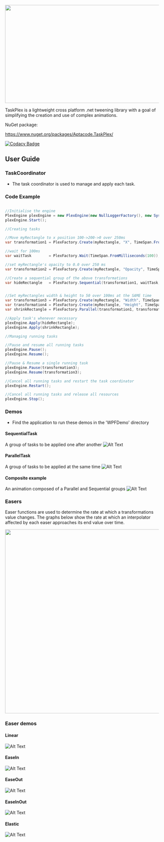 
<p align="center">
  <img width="640" height="320" src="https://raw.githubusercontent.com/Timmoth/Aptacode.TaskPlex/master/Resources/Images/TaskPlexBanner.png">
</p>

TaskPlex is a lightweight cross platform .net tweening library with a goal of simplifying the creation and use of complex animations.

NuGet package:

https://www.nuget.org/packages/Aptacode.TaskPlex/

[![Codacy Badge](https://api.codacy.com/project/badge/Grade/d25f0cea83384aacada81fa9790679c8)](https://www.codacy.com/manual/Timmoth/AptacodeTaskPlex?utm_source=github.com&amp;utm_medium=referral&amp;utm_content=Timmoth/AptacodeTaskPlex&amp;utm_campaign=Badge_Grade)

## User Guide

### TaskCoordinator

-  The task coordinator is used to manage and apply each task.

### Code Example

```csharp

//Initialise the engine
PlexEngine plexEngine = new PlexEngine(new NullLoggerFactory(), new SystemTimerUpdater(RefreshRate.High));
plexEngine.Start();

//Creating tasks

//Move myRectangle to x position 100->200->0 over 250ms
var transformation1 = PlexFactory.Create(myRectangle, "X", TimeSpan.FromMilliseconds(250), 100, 200, 0);

//wait for 100ms
var waitTask        = PlexFactory.Wait(TimeSpan.FromMilliseconds(100));

//set myRectangle's opacity to 0.0 over 250 ms
var transformation2 = PlexFactory.Create(myRectangle, "Opacity", TimeSpan.FromMilliseconds(250), 0.0);

//Create a sequential group of the above transformations
var hideRectangle   = PlexFactory.Sequential(transformation1, waitTask, transformation2});


//Set myRectangles width & height to 50 over 100ms at the SAME time
var transformation3 = PlexFactory.Create(myRectangle, "Width", TimeSpan.FromMilliseconds(100), 50);
var transformation4 = PlexFactory.Create(myRectangle, "Height", TimeSpan.FromMilliseconds(100), 50);
var shrinkRectangle = PlexFactory.Parallel(transformation1, transformation2});

//Apply task's whenever necessary
plexEngine.Apply(hideRectangle);
plexEngine.Apply(shrinkRectangle);

//Managing running tasks

//Pause and resume all running tasks
plexEngine.Pause();
plexEngine.Resume();

//Pause & Resume a single running task
plexEngine.Pause(transformation3);
plexEngine.Resume(transformation3);

//Cancel all running tasks and restart the task coordinator
plexEngine.Restart();

//Cancel all running tasks and release all resources
plexEngine.Stop();

```

### Demos
* Find the application to run these demos in the 'WPFDemo' directory

#### SequentialTask
A group of tasks to be applied one after another
![Alt Text](https://raw.githubusercontent.com/Timmoth/Aptacode.TaskPlex/master/Resources/demos/SequentialTransformation.gif)

#### ParallelTask
A group of tasks to be applied at the same time
![Alt Text](https://raw.githubusercontent.com/Timmoth/Aptacode.TaskPlex/master/Resources/demos/ParallelTransformations.gif)

#### Composite example
An animation composed of a Parallel and Sequential groups
![Alt Text](https://raw.githubusercontent.com/Timmoth/Aptacode.TaskPlex/master/Resources/demos/ComplexTransformation.gif)


### Easers
Easer functions are used to determine the rate at which a transformations value changes. The graphs below show the rate at which an interpolator affected by each easer approaches its end value over time.

<p align="center">
  <img width="700" height="600" src="https://raw.githubusercontent.com/Timmoth/Aptacode.TaskPlex/master/Resources/Images/easers.png">
</p>

### Easer demos

#### Linear

![Alt Text](https://raw.githubusercontent.com/Timmoth/Aptacode.TaskPlex/master/Resources/demos/Linear.gif)

#### EaseIn

![Alt Text](https://raw.githubusercontent.com/Timmoth/Aptacode.TaskPlex/master/Resources/demos/EaseIn.gif)

#### EaseOut

![Alt Text](https://raw.githubusercontent.com/Timmoth/Aptacode.TaskPlex/master/Resources/demos/EaseOut.gif)

#### EaseInOut

![Alt Text](https://raw.githubusercontent.com/Timmoth/Aptacode.TaskPlex/master/Resources/demos/EaseInOut.gif)

#### Elastic

![Alt Text](https://raw.githubusercontent.com/Timmoth/Aptacode.TaskPlex/master/Resources/demos/Elastic.gif)


